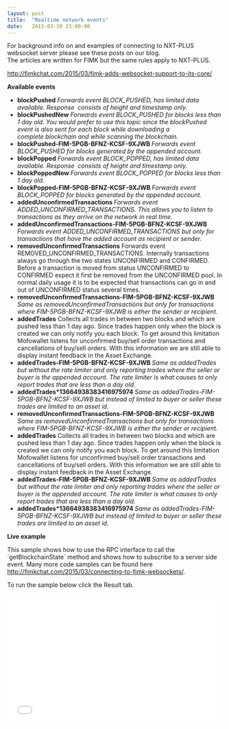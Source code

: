 ```yaml
---
layout: post
title:  "Realtime network events"
date:   2015-03-30 23:00:00
---
```

<p>For background info on and examples of connecting to NXT-PLUS websocket server please see these posts on our blog.<br>
The articles are written for FIMK but the same rules apply to NXT-PLUS.</p>
<p><a href="http://fimkchat.com/2015/03/fimk-adds-websocket-support-to-its-core/">http://fimkchat.com/2015/03/fimk-adds-websocket-support-to-its-core/</a></p>
<p><b>Available events</b></p>
<p>
<ul>
  <li><strong>blockPushed</strong>
<em>Forwards event BLOCK_PUSHED, has limited data available. Response  consists of height and timestamp only.</em></li>
  <li><strong>blockPushedNew</strong>
<em>Forwards event BLOCK_PUSHED for blocks less than 1 day old. You would prefer to use this topic since the blockPushed event is also sent for each block while downloading a complete blockchain and while scanning the blockchain.</em></li>
  <li><strong>blockPushed-FIM-5PGB-BFNZ-KCSF-9XJWB
</strong><em>Forwards event BLOCK_PUSHED for blocks generated by the appended account.</em><strong>
</strong></li>
  <li><strong>blockPopped</strong>
<em>Forwards event BLOCK_POPPED, has limited data available. Response  consists of height and timestamp only.</em></li>
  <li><strong>blockPoppedNew
</strong><em>Forwards event BLOCK_POPPED for blocks less than 1 day old.</em></li>
  <li><strong>blockPopped-FIM-5PGB-BFNZ-KCSF-9XJWB
</strong><em>Forwards event BLOCK_POPPED for blocks generated by the appended account.</em><strong>
</strong></li>
  <li><strong>addedUnconfirmedTransactions
</strong><em>Forwards event ADDED_UNCONFIRMED_TRANSACTIONS. This allows you to listen to transactions as they arrive on the network in real time.</em><strong>
</strong></li>
  <li><strong>addedUnconfirmedTransactions-FIM-5PGB-BFNZ-KCSF-9XJWB
</strong><em>Forwards event ADDED_UNCONFIRMED_TRANSACTIONS but only for transactions that have the added account as recipient or sender.</em><strong>
</strong></li>
  <li><strong>removedUnconfirmedTransactions</strong>
Forwards event REMOVED_UNCONFIRMED_TRANSACTIONS. Internally transactions always go through the two states UNCONFIRMED and CONFIRMED. Before a transaction is moved from status UNCONFIRMED to CONFIRMED expect it first be removed from the UNCONFIRMED pool. In normal daily usage it is to be expected that transactions can go in and out of UNCONFIRMED status several times.</li>
  <li><strong>removedUnconfirmedTransactions<strong>-FIM-5PGB-BFNZ-KCSF-9XJWB
</strong></strong><em>Same as removedUnconfirmedTransactions but only for transactions where FIM-5PGB-BFNZ-KCSF-9XJWB is either the sender or recipient.</em></li>
  <li><strong>addedTrades</strong>
Collects all trades in between two blocks and which are pushed less than 1 day ago. Since trades happen only when the block is created we can only notify you each block. To get around this limitation Mofowallet listens for unconfirmed buy/sell order transactions and cancellations of buy/sell orders. With this information we are still able to display instant feedback in the Asset Exchange.</li>
  <li><strong>addedTrades<strong><strong>-FIM-5PGB-BFNZ-KCSF-9XJWB
</strong></strong></strong><em>Same as addedTrades but without the rate limiter and only reporting trades where the seller or buyer is the appended account. The rate limiter is what causes to only report trades that are less than a day old.</em><strong><strong><strong>
</strong></strong></strong></li>
  <li><strong>addedTrades*13664938383416975974
</strong><em>Same as addedTrades-FIM-5PGB-BFNZ-KCSF-9XJWB but instead of limited to buyer or seller these trades are limited to an asset id.</em><strong>
</strong></li>
  <li><strong>removedUnconfirmedTransactions<strong>-FIM-5PGB-BFNZ-KCSF-9XJWB
</strong></strong><em>Same as removedUnconfirmedTransactions but only for transactions where FIM-5PGB-BFNZ-KCSF-9XJWB is either the sender or recipient.</em></li>
  <li><strong>addedTrades</strong>
Collects all trades in between two blocks and which are pushed less than 1 day ago. Since trades happen only when the block is created we can only notify you each block. To get around this limitation Mofowallet listens for unconfirmed buy/sell order transactions and cancellations of buy/sell orders. With this information we are still able to display instant feedback in the Asset Exchange.</li>
  <li><strong>addedTrades<strong><strong>-FIM-5PGB-BFNZ-KCSF-9XJWB
</strong></strong></strong><em>Same as addedTrades but without the rate limiter and only reporting trades where the seller or buyer is the appended account. The rate limiter is what causes to only report trades that are less than a day old.</em><strong><strong><strong>
</strong></strong></strong></li>
  <li><strong>addedTrades*13664938383416975974
</strong><em>Same as addedTrades-FIM-5PGB-BFNZ-KCSF-9XJWB but instead of limited to buyer or seller these trades are limited to an asset id.</em><strong>
</strong></li>
</ul>
</p>
<p><b>Live example</b></p>
<p>This sample shows how to use the RPC interface to call the `getBlockchainState` method and shows how to subscribe to a server side event. Many more code samples can be found here <a href="http://fimkchat.com/2015/03/connecting-to-fimk-websockets/">http://fimkchat.com/2015/03/connecting-to-fimk-websockets/</a>.
</p>
<p>To run the sample below click the Result tab.</p>
<p>
<iframe src="//jsfiddle.net/dirkdiggler/ve1ffhfv/embedded/js,html,result" width="100%" height="300" frameborder="0" allowfullscreen="allowfullscreen"></iframe>
</p>


